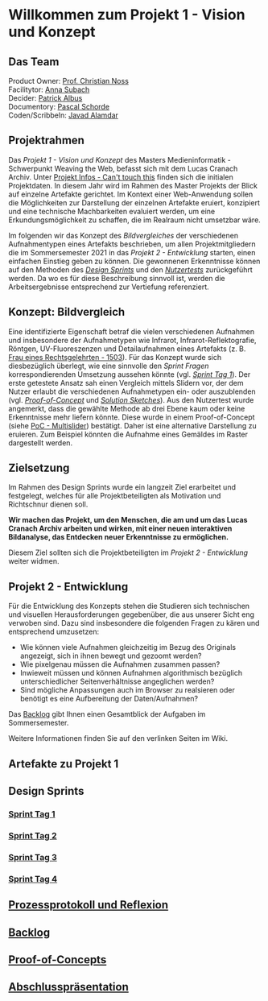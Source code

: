 # Willkommen zum Projekt 1 - Vision und Konzept

## Das Team

Product Owner: [Prof. Christian Noss](https://github.com/cnoss)  
Facilitytor: [Anna Subach](https://github.com/annasubach)  
Decider: [Patrick Albus](https://github.com/Narua2010)  
Documentory: [Pascal Schorde](https://github.com/p2sk)  
Coden/Scribbeln: [Javad Alamdar](https://github.com/javadalam)

## Projektrahmen

Das _Projekt 1 - Vision und Konzept_ des Masters Medieninformatik - Schwerpunkt Weaving the Web, befasst sich mit dem Lucas Cranach Archiv. Unter [Projekt Infos - Can't touch this](https://th-koeln.github.io/mi-master-wtw/projektthemen/2020-ws-project-1/index/) finden sich die initialen Projektdaten. In diesem Jahr wird im Rahmen des Master Projekts der Blick auf einzelne Artefakte gerichtet. Im Kontext einer Web-Anwendung sollen die Möglichkeiten zur Darstellung der einzelnen Artefakte eruiert, konzipiert und eine technische Machbarkeiten evaluiert werden, um eine Erkundungsmöglichkeit zu schaffen, die im Realraum nicht umsetzbar wäre. 

Im folgenden wir das Konzept des _Bildvergleiches_ der verschiedenen Aufnahmentypen eines Artefakts beschrieben, um allen Projektmitgliedern die im Sommersemester 2021 in das _Projekt 2 - Entwicklung_ starten, einen einfachen Einstieg geben zu können. Die gewonnenen Erkenntnisse können auf den Methoden des [_Design Sprints_](https://designsprint.org/de/) und den [_Nutzertests_](wiki/Sprint-Day-4) zurückgeführt werden. Da wo es für diese Beschreibung sinnvoll ist, werden die Arbeitsergebnisse entsprechend zur Vertiefung referenziert.

## Konzept: Bildvergleich

Eine identifizierte Eigenschaft betraf die vielen verschiedenen Aufnahmen und insbesondere der Aufnahmetypen wie Infrarot, Infrarot-Reflektografie, Röntgen, UV-Fluoreszenzen und Detailaufnahmen eines Artefakts (z. B. [Frau eines Rechtsgelehrten - 1503](https://lucascranach.org/DE_smbGG_1907)). Für das Konzept wurde sich diesbezüglich überlegt, wie eine sinnvolle den _Sprint Fragen_ korrespondierenden Umsetzung aussehen könnte (vgl. [_Sprint Tag 1_](wiki/Sprint-Day-1#sprint-questions)). Der erste getestete Ansatz sah einen Vergleich mittels Slidern vor, der dem Nutzer erlaubt die verschiedenen Aufnahmetypen ein- oder auszublenden (vgl. [_Proof-of-Concept_](https://narua2010.github.io/Projekt-1-Vision-und-Konzept/poc/multislider/index.html) und [_Solution Sketches_](wiki/Sprint-Day-2)). Aus den Nutzertest wurde angemerkt, dass die gewählte Methode ab drei Ebene kaum oder keine Erkenntnisse mehr liefern könnte. Diese wurde in einem Proof-of-Concept (siehe [PoC - Multislider](https://narua2010.github.io/Projekt-1-Vision-und-Konzept/poc/multislider/index.html)) bestätigt. Daher ist eine alternative Darstellung zu eruieren. Zum Beispiel könnten die Aufnahme eines Gemäldes im Raster dargestellt werden.

## Zielsetzung

Im Rahmen des Design Sprints wurde ein langzeit Ziel erarbeitet und festgelegt, welches für alle Projektbeteiligten als Motivation und Richtschnur dienen soll.

**Wir machen das Projekt, um den Menschen, die am und um das Lucas Cranach Archiv arbeiten und wirken, mit einer neuen interaktiven Bildanalyse, das Entdecken neuer Erkenntnisse zu ermöglichen.**

Diesem Ziel sollten sich die Projektbeteiligten im _Projekt 2 - Entwicklung_ weiter widmen.

## Projekt 2 - Entwicklung

Für die Entwicklung des Konzepts stehen die Studieren sich technischen und visuellen Herausforderungen gegebenüber, die aus unserer Sicht eng verwoben sind. Dazu sind insbesondere die folgenden Fragen zu kären und entsprechend umzusetzen:

* Wie können viele Aufnahmen gleichzeitig im Bezug des Originals angezeigt, sich in ihnen bewegt und gezoomt werden?
* Wie pixelgenau müssen die Aufnahmen zusammen passen?
* Inwieweit müssen und können Aufnahmen algorithmisch bezüglich unterschiedlicher Seitenverhältnisse angeglichen werden?
* Sind mögliche Anpassungen auch im Browser zu realsieren oder benötigt es eine Aufbereitung der Daten/Aufnahmen?

Das [Backlog](projects/3) gibt Ihnen einen Gesamtblick der Aufgaben im Sommersemester.

Weitere Informationen finden Sie auf den verlinken Seiten im Wiki.

## Artefakte zu Projekt 1

## Design Sprints

### [Sprint Tag 1](wiki/Sprint-Day-1)

### [Sprint Tag 2](wiki/Sprint-Day-2)

### [Sprint Tag 3](Swiki/print-Day-3)

### [Sprint Tag 4](wiki/Sprint-Day-4)

## [Prozessprotokoll und Reflexion](wiki/Prozessprotokoll-Reflexion)

## [Backlog](projects/3)

## [Proof-of-Concepts](https://narua2010.github.io/Projekt-1-Vision-und-Konzept/poc/)

## [Abschlusspräsentation](wiki/Abschlusspräsentation)
